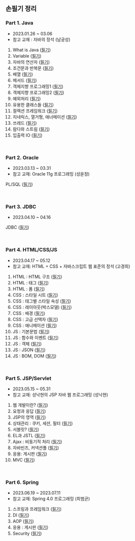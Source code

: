 ## 손필기 정리

### Part 1. Java 

- 2023.01.26 ~ 03.06
- 참고 교재 : 자바의 정석 (남궁성)

1. What is Java ([필기](https://vida0822.github.io/java/Java-ch1/))
2. Variable ([필기](https://vida0822.github.io/java/Java-ch2/))
3. 자바의 연산자 ([필기](https://vida0822.github.io/java/Java-ch3/))
4. 조건문과 반복문 ([필기](https://vida0822.github.io/java/Java-ch4/))
5. 배열 ([필기](https://vida0822.github.io/java/Java-ch5/))
6. 메서드 ([필기](https://vida0822.github.io/java/Java-ch6/))
7. 객체지향 프로그래밍1 ([필기](https://vida0822.github.io/java/Java-ch7/))
8. 객체지향 프로그래밍2 ([필기](https://vida0822.github.io/java/Java-ch8/))
9. 예외처리 ([필기](https://vida0822.github.io/java/Java-ch9/))
10. 유용한 클래스들 ([필기](https://vida0822.github.io/java/Java-ch10/))
11. 컬렉션 프레임워크 ([필기](https://vida0822.github.io/java/Java-ch11/))
12. 지네릭스, 열거형, 애너메이션 ([필기](https://vida0822.github.io/java/Java-ch12/))
13. 쓰레드 ([필기](https://vida0822.github.io/java/Java-ch13/))
14. 람다와 스트림 ([필기](https://vida0822.github.io/java/Java-ch14/))
15. 입출력 IO ([필기](https://vida0822.github.io/java/Java-ch15/))

<br>



### Part 2. Oracle

* 2023.03.13 ~ 03.31
* 참고 교재: Oracle 11g 프로그래밍 (성윤정)

PL/SQL ([필기](https://vida0822.github.io/database/Plsql/))



<br>


### Part 3. JDBC

* 2023.04.10 ~ 04.16

JDBC ([필기](https://vida0822.github.io/java/Jdbc/))

<br>



### Part 4. HTML/CSS/JS 

* 2023.04.17 ~ 05.12
* 참고 교재: HTML + CSS + 자바스크립트 웹 표준의 정석 (고경희)

1. HTML : HTML 구조 ([필기](https://vida0822.github.io/web/html-ch1/))
2. HTML : 태그 ([필기](https://vida0822.github.io/web/html-ch2/))
3. HTML : 폼 ([필기](https://vida0822.github.io/web/html-ch3/))
4. CSS : 스타일 시트 ([필기](https://vida0822.github.io/web/css-ch1/))
5. CSS : 태그별 스타일 속성 ([필기](https://vida0822.github.io/web/css-ch2/))
6. CSS : 레이아웃(박스모델) ([필기](https://vida0822.github.io/web/css-ch3/))
7. CSS : 배경 ([필기](https://vida0822.github.io/web/css-ch4/))
8. CSS : 고급 선택자 ([필기](https://vida0822.github.io/web/css-ch5/))
9. CSS : 애니메이션 ([필기](https://vida0822.github.io/web/css-ch6/))
10. JS : 기본문법 ([필기](https://vida0822.github.io/web/js-ch1/))
11. JS : 함수와 이벤트 ([필기](https://vida0822.github.io/web/js-ch2/))
12. JS : 객체 ([필기](https://vida0822.github.io/web/js-ch3/))
13. JS : JSON ([필기](https://vida0822.github.io/web/js-ch4/)) 
14. JS : BOM, DOM ([필기](https://vida0822.github.io/web/js-ch5/))

 <br>



### Part 5. JSP/Servlet

* 2023.05.15 ~ 05.31 
* 참고 교재: 성낙현의 JSP 자바 웹 프로그래밍 (성낙현)

1. 웹 개발이란? ([필기](https://vida0822.github.io/java/자바1/))
2. 요청과 응답 ([필기](https://vida0822.github.io/java/자바1/))
3. JSP의 영역 ([필기](https://vida0822.github.io/java/자바1/))
4. 상태관리 : 쿠키, 세션, 필터 ([필기](https://vida0822.github.io/java/자바1/))
5. 서블릿? ([필기](https://vida0822.github.io/java/자바1/))
6. EL과 JSTL ([필기](https://vida0822.github.io/java/자바1/))
7. Ajax : 비동기적 처리 ([필기](https://vida0822.github.io/java/자바1/))
8. 자바빈즈, 커넥션풀 ([필기](https://vida0822.github.io/java/자바1/))
9. 응용: 게시판 ([필기](https://vida0822.github.io/java/자바1/))
10. MVC ([필기](https://vida0822.github.io/java/자바1/))

<br>



### Part 6. Spring 

* 2023.06.19 ~ 2023.07.11
* 참고 교재: Spring 4.0 프로그래밍 (최범균)

1. 스프링과 프레임워크 ([필기](https://vida0822.github.io/spring/springframework-ch1/))
2. DI ([필기](https://vida0822.github.io/spring/springframework-ch2/))
3. AOP ([필기](https://vida0822.github.io/spring/springframework-ch3/))
4. 응용 : 게시판 ([필기](https://vida0822.github.io/spring/springframework-ch4/))
5. Security ([필기](https://vida0822.github.io/spring/springframework-ch5/))

<br>

